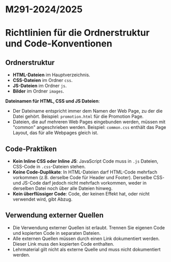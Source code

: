 # M291-2024/2025

# Richtlinien für die Ordnerstruktur und Code-Konventionen

## Ordnerstruktur
- **HTML-Dateien** im Hauptverzeichnis.
- **CSS-Dateien** im Ordner `css`.
- **JS-Dateien** im Ordner `js`.
- **Bilder** im Ordner `images`. 

**Dateinamen für HTML, CSS und JS Dateien**: 
- Der Dateiname entspricht immer dem Namen der Web Page, zu der die Datei gehört. Beispiel: `promotion.html` für die Promotion Page. 
- Dateien, die auf mehreren Web Pages eingebunden werden, müssen mit "common" angeschrieben werden. Beispiel: `common.css` enthält das Page Layout, das für alle Webpages gleich ist.

## Code-Praktiken
- **Kein Inline CSS oder Inline JS**: JavaScript Code muss in `.js` Dateien, CSS-Code in `.css`-Dateien stehen.
- **Keine Code-Duplikate**: In HTML-Dateien darf HTML-Code mehrfach vorkommen (z.B. derselbe Code für Header und Footer). Derselbe CSS- und JS-Code darf jedoch nicht mehrfach vorkommen, weder in derselben Datei noch über alle Dateien hinweg.
- **Kein überflüssiger Code**: Code, der keinen Effekt hat, oder nicht verwendet wird, gibt Abzug. 

## Verwendung externer Quellen
- Die Verwendung externer Quellen ist erlaubt. Trennen Sie eigenen Code und kopierten Code in separaten Dateien.
- Alle externen Quellen müssen durch einen Link dokumentiert werden. Dieser Link muss den kopierten Code enthalten.
- Lehrmaterial gilt nicht als externe Quelle und muss nicht dokumentiert werden.
